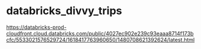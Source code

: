 # databricks_divvy_trips

https://databricks-prod-cloudfront.cloud.databricks.com/public/4027ec902e239c93eaaa8714f173bcfc/5533021576529724/1618417763960650/1480708621392624/latest.html
